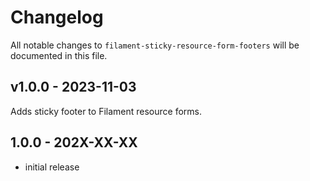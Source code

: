 # Changelog

All notable changes to `filament-sticky-resource-form-footers` will be documented in this file.

## v1.0.0 - 2023-11-03

Adds sticky footer to Filament resource forms.

## 1.0.0 - 202X-XX-XX

- initial release

